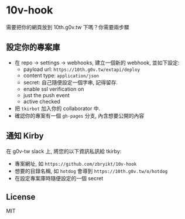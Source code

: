 # 10v-hook

需要把你的網頁放到 10th.g0v.tw 下嗎？你需要兩步驟

## 設定你的專案庫

 - 在 repo -> settings -> webhooks, 建立一個新的 webhook, 並如下設定:
   - payload url: `https://10th.g0v.tw/extapi/deploy`
   - content type: `application/json`
   - secret: 自己隨便設定一個字串, 記得留存.
   - enable ssl verification on
   - just the push event
   - active checked
 - 把 `tkirbot` 加入你的 collaborator 中.
 - 確認你的專案有一個 `gh-pages` 分支, 內含想要公開的內容


## 通知 Kirby

在 g0v-tw slack 上, 將您的以下資訊私訊給 tkirby:

 - 專案網址, 如 `https://github.com/zbryikt/10v-hook`
 - 想要的目錄名稱, 如 `hotdog` 會導到 `https://10th.g0v.tw/o/hotdog`
 - 在設定專案庫時隨便設定的一個 secret


## License

MIT
